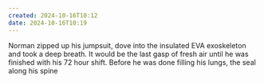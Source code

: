 ```yaml
---
created: 2024-10-16T10:12
date: 2024-10-16T10:19
---
```


Norman zipped up his jumpsuit, dove into the insulated EVA exoskeleton and took a deep breath. It would be the last gasp of fresh air until he was finished with his 72 hour shift. Before he was done filling his lungs, the seal along his spine 